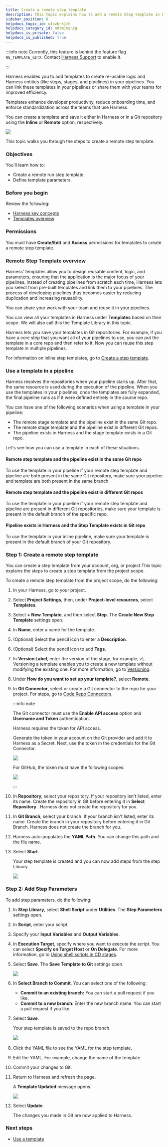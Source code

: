 ```yaml
---
title: Create a remote step template
description: This topic explains how to add a remote Step template in Harness.
sidebar_position: 6
helpdocs_topic_id: u1ozbrk1rh
helpdocs_category_id: m8tm1mgn2g
helpdocs_is_private: false
helpdocs_is_published: true
---
```


:::info note
Currently, this feature is behind the feature flag `NG_TEMPLATE_GITX`. Contact [Harness Support](mailto:support@harness.io) to enable it. 

:::

Harness enables you to add templates to create re-usable logic and Harness entities (like steps, stages, and pipelines) in your pipelines. You can link these templates in your pipelines or share them with your teams for improved efficiency.

Templates enhance developer productivity, reduce onboarding time, and enforce standardization across the teams that use Harness.

You can create a template and save it either in Harness or in a Git repository using the **Inline** or **Remote** option, respectively.

![](./static/create-a-remote-step-template-16.png)

This topic walks you through the steps to create a remote step template.

### Objectives

You'll learn how to: 

* Create a remote run step template.
* Define template parameters.​

### Before you begin

Review the following:

* [Harness key concepts](../../first-gen/starthere-firstgen/harness-key-concepts.md)
* [Templates overview](template.md)

### Permissions

You must have **Create/Edit** and **Access** permissions for templates to create a remote step template.

### Remote Step Template overview

Harness' templates allow you to design reusable content, logic, and parameters, ensuring that the application is the major focus of your pipelines.​ Instead of creating pipelines from scratch each time, Harness lets you select from pre-built templates and link them to your pipelines. The process of developing pipelines thus becomes easier by reducing duplication and increasing reusability.

You can share your work with your team and reuse it in your pipelines.​

You can view all your templates in Harness under **Templates** based on their scope. ​We will also call this the Template Library in this topic.

Harness lets you save your templates in Git repositories.​ For example, if you have a core step that you want all of your pipelines to use, you can put the template in a core repo and then refer to it. Now you can reuse this step template in multiple pipelines.

For information on inline step templates, go to [Create a step template](run-step-template-quickstart.md).

### Use a template in a pipeline

Harness resolves the repositories when your pipeline starts up. After that, the same resource is used during the execution of the pipeline. When you use the templates in your pipelines, once the templates are fully expanded, the final pipeline runs as if it were defined entirely in the source repo.​

You can have one of the following scenarios when using a template in your pipeline:

* The remote stage template and the pipeline exist in the same Git repo.
* The remote stage template and the pipeline exist in different Git repos​.
* The pipeline exists in Harness and the stage template exists in a Git repo.​

Let's see how you can use a template in each of these situations.​

#### Remote step template and the pipeline exist in the same Git repo

To use the template in your pipeline if your remote step template and pipeline are both present in the same Git repository, make sure your pipeline and template are both present in the same branch.​

#### Remote step template and the pipeline exist in different Git repos

To use the template in your pipeline if your remote step template and pipeline are present in different Git repositories,​ make sure your template is present in the default branch of the specific repo.

#### Pipeline exists in Harness and the Step Template exists in Git repo

To use the template in your inline pipeline​, make sure your template is present in the default branch of your Git repository.

### Step 1: Create a remote step template

You can create a step template from your account, org, or project. ​This topic explains the steps to create a step template from the project scope.

To create a remote step template from the project scope, do the following:

1. In your Harness, go to your project.
2. Select **Project Settings**, then, under **Project-level resources**, select **Templates**.
3. Select **+ New Template**, and then select **Step**. The **Create New Step Template** settings open.
4. In **Name**, enter a name for the template.​
5. (Optional) Select the pencil icon to enter a **Description**.
6. (Optional) Select the pencil icon to add **Tags**.
7. In **Version Label**, enter the version of the stage, for example, `v1`. Versioning a template enables you to create a new template without modifying the existing one. For more information, go to [Versioning](template.md).
8. Under **How do you want to set up your template?**, select **Remote**.
9. In **Git Connector**, select or create a Git connector to the repo for your project.​ For steps, go to [Code Repo Connectors](/docs/category/code-repo-connectors).

     :::info note
   
     The Git connector must use the **Enable API access** option and **Username and Token** authentication. 
   
     Harness requires the token for API access.
   
     Generate the token in your account on the Git provider and add it to Harness as a Secret. Next, use the token in the credentials for the Git Connector.
   
     ![](./static/create-a-remote-pipeline-template-24.png)  
   
     For GitHub, the token must have the following scopes:
   
     ![](./static/create-a-remote-pipeline-template-25.png)
   
     :::

10. In **Repository**, select your repository. If your repository isn't listed, enter its name. ​Create the repository in Git before entering it in **Select Repository** . Harness does not create the repository for you.
11. In **Git Branch**, select your branch. If your branch isn't listed, enter its name. ​Create the branch in your repository before entering it in Git Branch. Harness does not create the branch for you.​
12. Harness auto-populates the **YAML Path**. You can change this path and the file name.
13. Select **Start**.​  

    Your step template is created and you can now add steps from the step Library.

    ![](./static/create-a-remote-step-template-20.png)

### Step 2: Add Step Parameters

To add step parameters, do the following:

1. In **Step Library**, select **Shell Script** under **Utilities**. The **Step Parameters** settings open.​
2. ​In **Script**, enter your script.
3. Specify your **Input Variables** and **Output Variables**.
4. In **Execution Target**,​ specify where you want to execute the script. You can select **Specify on Target Host** or **On Delegate**. For more information, go to [Using shell scripts in CD stages](/docs/continuous-delivery/x-platform-cd-features/cd-steps/utilities/shell-script-step).
5. Select **Save**. The **Save Template to Git** settings open.

    ![](./static/create-a-remote-step-template-21.png)

6. In **Select Branch to Commit**, You can select one of the following:
	- **Commit to an existing branch:** You can start a pull request if you like.​
	- **Commit to a new branch**:​ Enter the new branch name. You can start a pull request if you like.

7. Select **Save**. 

    Your step template is saved to the repo branch.
	
	​![](./static/create-a-remote-step-template-22.png)

8. Click the YAML file to see the YAML for the step template.
9. Edit the YAML. For example, change the name of the template.​
10. Commit your changes to Git.​
11. Return to Harness and refresh the page.​​

    A **Template Updated** message opens.
	
	![](./static/create-a-remote-step-template-23.png)

12. Select **Update**.

    The changes you made in Git are now applied to Harness.​​

### Next steps

* [Use a template](use-a-template.md)
